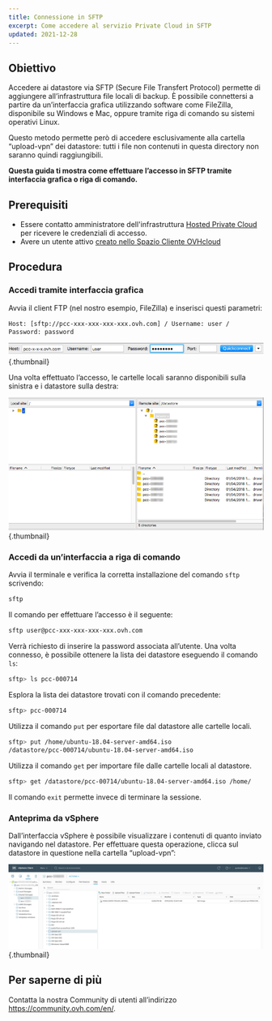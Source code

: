 ```yaml
---
title: Connessione in SFTP
excerpt: Come accedere al servizio Private Cloud in SFTP
updated: 2021-12-28
---
```



## Obiettivo

Accedere ai datastore via SFTP (Secure File Transfert Protocol) permette di aggiungere all’infrastruttura file locali di backup. È possibile connettersi a partire da un’interfaccia grafica utilizzando software come FileZilla, disponibile su Windows e Mac,  oppure tramite riga di comando su sistemi operativi Linux.

Questo metodo permette però di accedere esclusivamente alla cartella “upload-vpn” dei datastore: tutti i file non contenuti in questa directory non saranno quindi raggiungibili.

**Questa guida ti mostra come effettuare l’accesso in SFTP tramite interfaccia grafica o riga di comando.**

## Prerequisiti

- Essere contatto amministratore dell'infrastruttura [Hosted Private Cloud](https://www.ovhcloud.com/it/enterprise/products/hosted-private-cloud/) per ricevere le credenziali di accesso.
- Avere un utente attivo [creato nello Spazio Cliente OVHcloud](https://www.ovh.com/auth/?action=gotomanager&from=https://www.ovh.it/&ovhSubsidiary=it)

## Procedura

### Accedi tramite interfaccia grafica

Avvia il client FTP (nel nostro esempio, FileZilla) e inserisci questi parametri:

```
Host: [sftp://pcc-xxx-xxx-xxx-xxx.ovh.com] / Username: user / Password: password
```

![Connessione SFTP](images/connection_sftp_filezilla_log.png){.thumbnail}

Una volta effettuato l’accesso, le cartelle locali saranno disponibili sulla sinistra e i datastore sulla destra:

![Connessione in SFTP con FileZilla](images/connection_sftp_filezilla.png){.thumbnail}

### Accedi da un’interfaccia a riga di comando

Avvia il terminale e verifica la corretta installazione del comando `sftp` scrivendo:

```sh
sftp
```

Il comando per effettuare l’accesso è il seguente:

```sh
sftp user@pcc-xxx-xxx-xxx-xxx.ovh.com
```

Verrà richiesto di inserire la password associata all’utente. Una volta connesso, è possibile ottenere la lista dei datastore eseguendo il comando `ls`:

```sh
sftp> ls pcc-000714
```

Esplora la lista dei datastore trovati con il comando precedente:

```sh
sftp> pcc-000714
```

Utilizza il comando `put` per esportare file dal datastore alle cartelle locali.

```sh
sftp> put /home/ubuntu-18.04-server-amd64.iso
/datastore/pcc-000714/ubuntu-18.04-server-amd64.iso  
```

Utilizza il comando `get` per importare file dalle cartelle locali al datastore.

```sh
sftp> get /datastore/pcc-00714/ubuntu-18.04-server-amd64.iso /home/
```

Il comando `exit` permette invece di terminare la sessione.

### Anteprima da vSphere

Dall’interfaccia vSphere è possibile visualizzare i contenuti di quanto inviato navigando nel datastore. Per effettuare questa operazione, clicca sul datastore in questione nella cartella “upload-vpn”:

![Connessione SFTP via vSphere](images/sftpconnection.png){.thumbnail}

## Per saperne di più

Contatta la nostra Community di utenti all’indirizzo <https://community.ovh.com/en/>.

